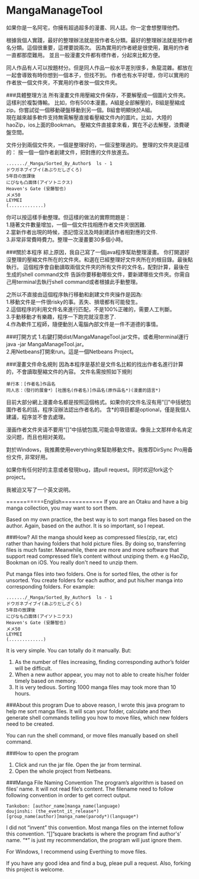 MangaManageTool
===============

如果你是一名阿宅，你擁有超過超多的漫畫、同人誌。你一定會想整理他們。 
  
根據我個人實踐，最好的整理辦法就是按作者名分類。最好的整理辦法就是按作者名分類。這個很重要，這裡要說兩次。
因為實用的作者總是很使用，難用的作者一直都那麼難用。
並且一般漫畫文件都有標作者，分起來比較方便。

同人作品有人可以按題材分。但是同人作品一般水平差別很多，魚龍混雜。都放在一起會導致有時你想到一個本子，但找不到。
作者也有水平好壞，你可以實用的作者放一個文件夾，不實用的作者放一個文件夾。

###具體整理方法
所有漫畫文件用壓縮文件保存，不要解壓成一個圖片文件夾。這樣利於複製傳輸。
比如，你有500本漫畫。A組是全部解壓的，B組是壓縮成zip。你嘗試從一個移動硬盤移動到另一個。B組會明顯快於A組。  
現在越來越多軟件支持無需解壓直接看壓縮文件內的圖片。比如，大陸的haoZip，ios上面的Bookman。
壓縮文件直接拿來看，實在不必去解壓，浪費硬盤空間。 
 
文件分到兩個文件夾，一個是整理好的，一個沒整理過的。
整理的文件夾是這樣的： 按一個一個作者創建文件，把對應的文件放進去。

    ......./_Manga/Sorted_By_Author$  ls - 1   
    ドウガネブイブイ(あぶりだしざくろ)   
    5年目の放課後  
    にびなも凸面体(アイソトニクス)  
    Heaven's Gate (安藤智也)  
    メメ50  
    LEYMEI      
    (.............)

你可以按這樣手動整理。但這樣的做法的實際問題是：  
1.隨著文件數量增加，一個一個文件找相應作者文件夾很困難.  
2.當新作者出現的時候，憑記憶沒法及時創建該作者相對應的文件.  
3.非常非常費時費力。整理一次漫畫要30多個小時。   


###關於本程序
綜上原因，我自己寫了一個java程序幫助整理漫畫。
你打開選好沒整理的壓縮文件所在的文件夾。和選在已經整理好文件夾所在的根目錄。最後點執行。
這個程序會自動讀取兩個文件夾的所有文件的文件名，配對計算，最後在生成的shell command文件
告訴你要移動哪些文件，要新建哪些文件夾。你需自己用terminal去執行shell command或者根據此手動整理。

之所以不直接由這個程序執行移動和創建文件夾操作是因為:  
1.移動文件是一件很risky的事。丟失、損壞都有可能發生。  
2.這個程序的利用文件名來進行匹配，不是100%正確的，需要人工判斷。   
3.手動移動才有樂趣，程序一下跑完就沒意思了.  
4.作為軟件工程師，隨便動別人電腦內部文件是一件不道德的事情。  

###打開方式
1.右鍵打開dist/MangaManageTool.jar文件。或者用terminal運行java -jar MangaManageTool.jar。  
2.用Netbeans打開來run。這是一個Netbeans Project。 

###漫畫文件命名規則
因為本程序是基於是文件名比較的找出作者名進行計算的，不會讀取壓縮文件的內容。
文件名需按照如下規則

    单行本：[作者名]作品名    
    同人志：（發行的展會*）[社團名(作者名)]作品名(原作品名*)(漫畫的語言*) 

目前大部分網上漫畫命名都是按照這個格式。如果你的文件名沒有用"[]"中括號包圍作者名的話，程序沒辦法認出作者名的。
含*的項目都是optional，僅是我個人建議，程序並不會去處理。  

漫画作者文件夹请不要用“[]”中括號包围,可能会导致错误。像我上文那样命名肯定没问题，而且也相对美观。

對於Windows，我推薦使用everything來幫助移動文件。我推荐DirSync Pro用备份文件, 非常好用。

如果你有任何好的主意或者發現bug，請pull request。同时欢迎fork这个project。   
    
我被迫又写了一个英文说明。

===========English============
If you are an Otaku and have a big manga collection, you may want to sort them.

Based on my own practice, the best way is to sort manga files based on the author.  Again, based on the author. It is so important, so I repeat.

###How?
All the manga should keep as compressed files(zip, rar, etc) rather than  having folders that hold picture files. By doing so, transferring files is much faster.
Meanwhile, there are more and more software that support read compressed file’s content without unziping them. e.g HaoZip, Bookman on iOS. You really don't need to unzip them.

Put manga files into two folders. One is for sorted files, the other is for unsorted.
You create folders for each author, and put his/her manga into corresponding folders.
For example:

    ......./_Manga/Sorted_By_Author$  ls - 1  
    ドウガネブイブイ(あぶりだしざくろ)   
    5年目の放課後  
    にびなも凸面体(アイソトニクス)  
    Heaven's Gate (安藤智也)  
    メメ50  
    LEYMEI      
    (.............)

It is very simple. You can totally do it manually. But:
1. As the number of files increasing, finding corresponding author’s folder will be difficult.
2. When a new author appear, you may not to able to create his/her folder timely based on memory. 
3. It is very tedious. Sorting 1000 manga files may took more than 10 hours.

###About this program
Due to above reason, I wrote this java program to help me sort manga files.
It will scan your folder, calculate and then generate shell commands telling you how to move files, which new folders need to be created.

You can run the shell command, or move files manually based on shell command.


###How to open the program
1. Click and run the jar file. Open the jar from terminal.
2. Open the whole project from Netbeans.

###Manga File Naming Convention
The program’s algorithm is based on files’ name. It will not read file’s content.
The filename  need to follow following convention in order to get correct output.

    Tankobon: [author_name]manga_name(language)
    doujinshi: (the_evetnt_it_release*)[group_name(author)]manga_name(parody*)(language*)

I did not “invent” this convention. Most manga files on the internet follow this convention.  “[]”square brackets is where the program find author's’ name. “*” is just my recommendation, the program will just ignore them.

For Windows, I recommend using Everthing to move files.

If you have any good idea and find a bug, pleae pull a request. Also, forking this project is welcome.
 


